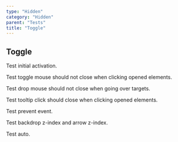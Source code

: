 ```yaml
---
type: "Hidden"
category: "Hidden"
parent: "Tests"
title: "Toggle"
---
```


## Toggle

Test initial activation.

<demo>
  <demovanilla src="vanilla/components/core/toggle/class">
  </demovanilla>
</demo>

Test toggle mouse should not close when clicking opened elements.

Test drop mouse should not close when going over targets.

Test tooltip click should close when clicking opened elements.

<demo>
  <demovanilla src="vanilla/components/core/toggle/event">
  </demovanilla>
  <demovanilla src="vanilla/components/core/drop/event">
  </demovanilla>
  <demovanilla src="vanilla/components/core/tooltip/event">
  </demovanilla>
</demo>

Test prevent event.

<demo>
  <demovanilla src="vanilla/components/core/toggle/prevent-event">
  </demovanilla>
  <demovanilla src="vanilla/components/core/toggle/prevent-event-hover">
  </demovanilla>
</demo>

Test backdrop z-index and arrow z-index.

<demo>
  <demovanilla src="vanilla/components/core/drop/backdrop">
  </demovanilla>
  <demovanilla src="vanilla/components/core/tooltip/backdrop">
  </demovanilla>
</demo>

Test auto.

<demo>
  <demovanilla src="vanilla/components/core/toggle/auto">
  </demovanilla>
</demo>
